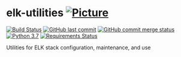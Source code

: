# elk-utilities [![Picture](https://raw.github.com/janelia-flyem/janelia-flyem.github.com/master/images/HHMI_Janelia_Color_Alternate_180x40.png)](http://www.janelia.org)

[![Build Status](https://travis-ci.org/JaneliaSciComp/elk-utilities.svg?branch=master)](https://travis-ci.org/JaneliaSciComp/elk-utilities)
[![GitHub last commit](https://img.shields.io/github/last-commit/google/skia.svg)](https://github.com/JaneliaSciComp/elk-utilities)
[![GitHub commit merge status](https://img.shields.io/github/commit-status/badges/shields/master/5d4ab86b1b5ddfb3c4a70a70bd19932c52603b8c.svg)](https://github.com/JaneliaSciComp/elk-utilities)
[![Python 3.7](https://img.shields.io/badge/python-3.7-blue.svg)](https://www.python.org/downloads/release/python-360/)
[![Requirements Status](https://requires.io/github/JaneliaSciComp/elk-utilities/requirements.svg?branch=master)](https://requires.io/github/JaneliaSciComp/elk-utilities/requirements/?branch=master)

Utilities for ELK stack configuration, maintenance, and use
